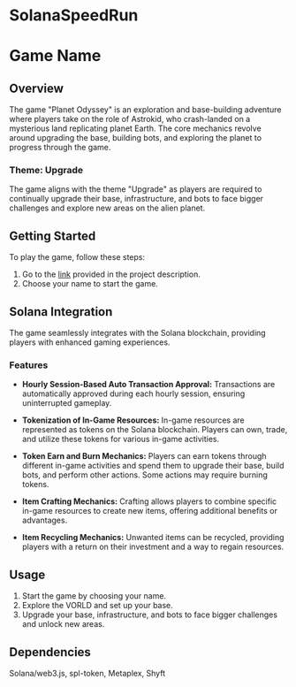 # SolanaSpeedRun

# Game Name

## Overview

The game "Planet Odyssey" is an exploration and base-building adventure where players take on the role of Astrokid, who crash-landed on a mysterious land replicating planet Earth. The core mechanics revolve around upgrading the base, building bots, and exploring the planet to progress through the game.

### Theme: Upgrade

The game aligns with the theme "Upgrade" as players are required to continually upgrade their base, infrastructure, and bots to face bigger challenges and explore new areas on the alien planet.

## Getting Started

To play the game, follow these steps:

1. Go to the [link]([URL](https://justbkhere.itch.io/astrokidz-planet-odyssey)) provided in the project description.
2. Choose your name to start the game.

## Solana Integration

The game seamlessly integrates with the Solana blockchain, providing players with enhanced gaming experiences.

### Features

- **Hourly Session-Based Auto Transaction Approval:** Transactions are automatically approved during each hourly session, ensuring uninterrupted gameplay.

- **Tokenization of In-Game Resources:** In-game resources are represented as tokens on the Solana blockchain. Players can own, trade, and utilize these tokens for various in-game activities.

- **Token Earn and Burn Mechanics:** Players can earn tokens through different in-game activities and spend them to upgrade their base, build bots, and perform other actions. Some actions may require burning tokens.

- **Item Crafting Mechanics:** Crafting allows players to combine specific in-game resources to create new items, offering additional benefits or advantages.

- **Item Recycling Mechanics:** Unwanted items can be recycled, providing players with a return on their investment and a way to regain resources.

## Usage

1. Start the game by choosing your name.
2. Explore the VORLD and set up your base.
3. Upgrade your base, infrastructure, and bots to face bigger challenges and unlock new areas.

## Dependencies

Solana/web3.js, spl-token, Metaplex, Shyft

